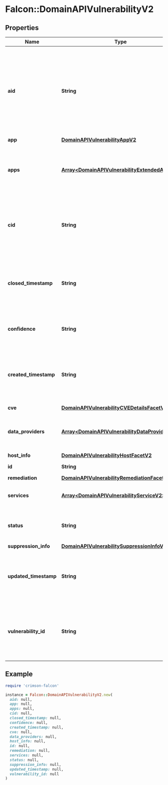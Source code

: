 # Falcon::DomainAPIVulnerabilityV2

## Properties

| Name | Type | Description | Notes |
| ---- | ---- | ----------- | ----- |
| **aid** | **String** | Asset ID for which the vulnerability has been detected. For managed assets it can correspond to the sensor ID, for unmanaged assets can be a stand alone ID |  |
| **app** | [**DomainAPIVulnerabilityAppV2**](DomainAPIVulnerabilityAppV2.md) |  | [optional] |
| **apps** | [**Array&lt;DomainAPIVulnerabilityExtendedAppV2&gt;**](DomainAPIVulnerabilityExtendedAppV2.md) | Provide details related to the products for which a the vulnerability has been detected | [optional] |
| **cid** | **String** | Contains the customer identifier associated with the asset for which the vulnerability has been detected |  |
| **closed_timestamp** | **String** | A timestamp corresponding to the point in time when the vulnerability has no longer been detected (eg: it got fixed) | [optional] |
| **confidence** | **String** | Represents the confidence level of a vulnerability | [optional] |
| **created_timestamp** | **String** | A timestamp corresponding to the point in time when the vulnerability has been created (detected) in our system |  |
| **cve** | [**DomainAPIVulnerabilityCVEDetailsFacetV2**](DomainAPIVulnerabilityCVEDetailsFacetV2.md) |  | [optional] |
| **data_providers** | [**Array&lt;DomainAPIVulnerabilityDataProviderV1&gt;**](DomainAPIVulnerabilityDataProviderV1.md) | Contains information about the vulnerability data providers of this entity | [optional] |
| **host_info** | [**DomainAPIVulnerabilityHostFacetV2**](DomainAPIVulnerabilityHostFacetV2.md) |  | [optional] |
| **id** | **String** | Vulnerability unique ID |  |
| **remediation** | [**DomainAPIVulnerabilityRemediationFacetV2**](DomainAPIVulnerabilityRemediationFacetV2.md) |  | [optional] |
| **services** | [**Array&lt;DomainAPIVulnerabilityServiceV2&gt;**](DomainAPIVulnerabilityServiceV2.md) | Contains details about the vulnerable services | [optional] |
| **status** | **String** | Current status of a vulnerability (open, closed, reopen) |  |
| **suppression_info** | [**DomainAPIVulnerabilitySuppressionInfoV2**](DomainAPIVulnerabilitySuppressionInfoV2.md) |  | [optional] |
| **updated_timestamp** | **String** | A timestamp corresponding to the point in time when a vulnerability&#39;s information or status have been updated |  |
| **vulnerability_id** | **String** | Dynamic label that contains the CVE ID if applicable, otherwise the vulnerability metadata ID or label from the provider | [optional] |

## Example

```ruby
require 'crimson-falcon'

instance = Falcon::DomainAPIVulnerabilityV2.new(
  aid: null,
  app: null,
  apps: null,
  cid: null,
  closed_timestamp: null,
  confidence: null,
  created_timestamp: null,
  cve: null,
  data_providers: null,
  host_info: null,
  id: null,
  remediation: null,
  services: null,
  status: null,
  suppression_info: null,
  updated_timestamp: null,
  vulnerability_id: null
)
```

